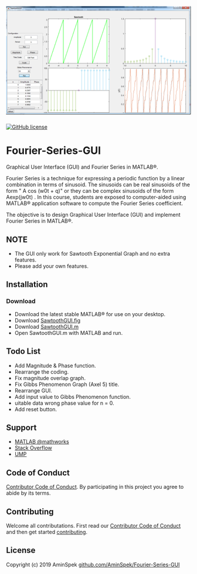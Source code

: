 # ![GitHub Logo](https://github.com/AminSpek/Fourier-Series-GUI/blob/master/Sawtooth.png)

[![GitHub license](https://img.shields.io/github/license/AminSpek/Fourier-Series-GUI.svg?style=plastic)](https://github.com/AminSpek/Fourier-Series-GUI/blob/master/LICENSE)


# Fourier-Series-GUI
Graphical User Interface (GUI) and Fourier Series in MATLAB®.

Fourier Series is a technique for expressing a periodic function by a linear combination in terms of sinusoid. The sinusoids can be real sinusoids of the form " A cos (w0t + q)" or they can be complex sinusoids of the form Aexp(jw0t) . In this course, students are exposed to computer-aided using MATLAB® application software to compute the Fourier Series coefficient.

The objective is to design Graphical User Interface (GUI) and implement Fourier Series in MATLAB®.

## NOTE
- The GUI only work for Sawtooth Exponential Graph and no extra features. 
- Please add your own features.

## Installation

### Download
- Download the latest stable MATLAB® for use on your desktop.
- Download [SawtoothGUI.fig](https://github.com/AminSpek/Fourier-Series-GUI/raw/master/SawtoothGUI.fig)
- Download [SawtoothGUI.m](https://github.com/AminSpek/Fourier-Series-GUI/raw/master/SawtoothGUI.m)
- Open SawtoothGUI.m with MATLAB and run.

## Todo List
- Add Magnitude & Phase function.
- Rearrange the coding.
- Fix magnitude overlap graph.
- Fix Gibbs Phenomenon Graph (Axel 5) title.
- Rearrange GUI.
- Add input value to Gibbs Phenomenon function.
- uitable data wrong phase value for n = 0.
- Add reset button.


## Support

- [MATLAB @mathworks](https://www.mathworks.com/help/signal/ref/sawtooth.html)
- [Stack Overflow](https://stackoverflow.com/questions/tagged/matlab)
- [UMP](https://www.ump.edu.my)


## Code of Conduct

[Contributor Code of Conduct][CODE_OF_CONDUCT]. By participating in this project you agree to abide by its terms.

## Contributing

Welcome all contributations. First read our [Contributor Code of Conduct][CODE_OF_CONDUCT] and then get started [contributing][CONTRIBUTING].

## License

Copyright (c) 2019 AminSpek [github.com/AminSpek/Fourier-Series-GUI][github]



[release]: https://github.com/AminSpek/Fourier-Series-GUI
[website]: https://github.com/AminSpek/Fourier-Series-GUI
[github]: https://github.com/AminSpek/Fourier-Series-GUI
[USAGE]: ./USAGE.md
[CHANGELOG]: ./CHANGELOG.md
[CODE_OF_CONDUCT]: ./CODE_OF_CONDUCT.md
[CONTRIBUTING]: ./CONTRIBUTING.md
